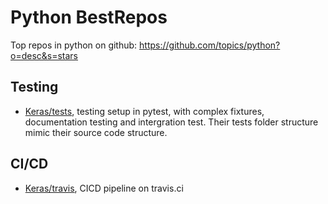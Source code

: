 # Python BestRepos

Top repos in python on github: https://github.com/topics/python?o=desc&s=stars

## Testing

- [Keras/tests](https://github.com/keras-team/keras/tree/master/tests), testing setup in pytest, with complex fixtures, documentation testing and intergration test. Their tests folder structure mimic their source code structure.

## CI/CD

- [Keras/travis](https://travis-ci.org/keras-team/keras), CICD pipeline on travis.ci
